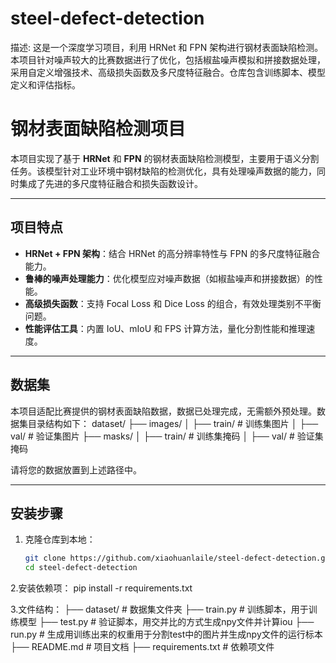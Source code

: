 # steel-defect-detection
描述: 这是一个深度学习项目，利用 HRNet 和 FPN 架构进行钢材表面缺陷检测。本项目针对噪声较大的比赛数据进行了优化，包括椒盐噪声模拟和拼接数据处理，采用自定义增强技术、高级损失函数及多尺度特征融合。仓库包含训练脚本、模型定义和评估指标。
# 钢材表面缺陷检测项目

本项目实现了基于 **HRNet** 和 **FPN** 的钢材表面缺陷检测模型，主要用于语义分割任务。该模型针对工业环境中钢材缺陷的检测优化，具有处理噪声数据的能力，同时集成了先进的多尺度特征融合和损失函数设计。

---

## 项目特点
- **HRNet + FPN 架构**：结合 HRNet 的高分辨率特性与 FPN 的多尺度特征融合能力。
- **鲁棒的噪声处理能力**：优化模型应对噪声数据（如椒盐噪声和拼接数据）的性能。
- **高级损失函数**：支持 Focal Loss 和 Dice Loss 的组合，有效处理类别不平衡问题。
- **性能评估工具**：内置 IoU、mIoU 和 FPS 计算方法，量化分割性能和推理速度。

---

## 数据集
本项目适配比赛提供的钢材表面缺陷数据，数据已处理完成，无需额外预处理。数据集目录结构如下：
dataset/ ├── images/ │ ├── train/ # 训练集图片 │ ├── val/ # 验证集图片 ├── masks/ │ ├── train/ # 训练集掩码 │ ├── val/ # 验证集掩码

请将您的数据放置到上述路径中。

---

## 安装步骤

1. 克隆仓库到本地：
   ```bash
   git clone https://github.com/xiaohuanlaile/steel-defect-detection.git
   cd steel-defect-detection
2.安装依赖项：
pip install -r requirements.txt


3.文件结构：
├── dataset/              # 数据集文件夹
├── train.py              # 训练脚本，用于训练模型
├── test.py               # 验证脚本，用交并比的方式生成npy文件并计算iou
├── run.py                # 生成用训练出来的权重用于分割test中的图片并生成npy文件的运行标本
├── README.md             # 项目文档
├── requirements.txt      # 依赖项文件
